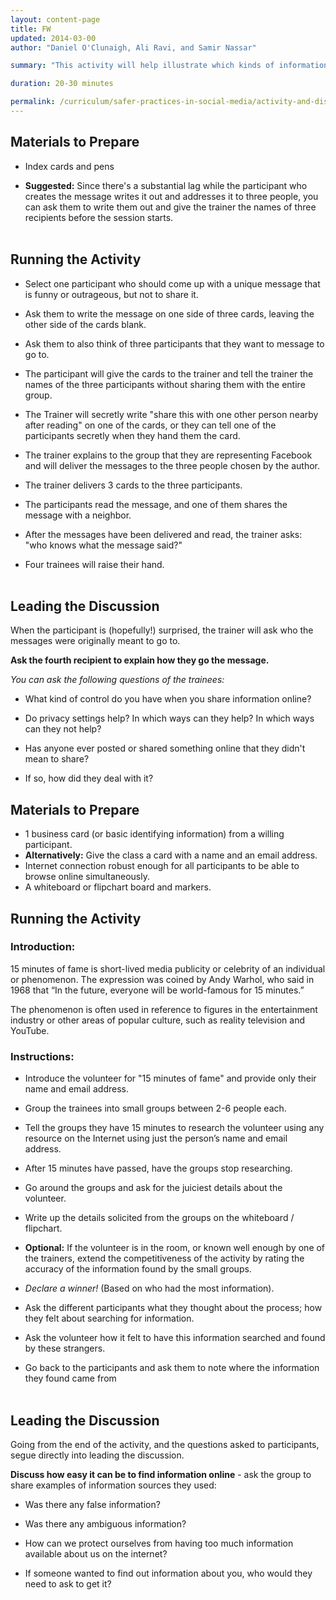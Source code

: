 ```yaml
---
layout: content-page
title: FW
updated: 2014-03-00
author: "Daniel O'Clunaigh, Ali Ravi, and Samir Nassar"

summary: "This activity will help illustrate which kinds of information participants may not want to share on social media, and their inability to control information once it's been posted and reused by someone else. Shared information might be altered by others in uncontrollable ways, and that those who receive the information you share may be untrustworthy."

duration: 20-30 minutes

permalink: /curriculum/safer-practices-in-social-media/activity-and-discussion/FW/
---
```

## Materials to Prepare ##

- Index cards and pens

- **Suggested:** Since there's a substantial lag while the participant who creates the message writes it out and addresses it to three people, you can ask them to write them out and give the trainer the names of three recipients before the session starts.
<br><br>

## Running the Activity ##

- Select one participant who should come up with a unique message that is funny or outrageous, but not to share it.

- Ask them to write the message on one side of three cards, leaving the other side of the cards blank.

- Ask them to also think of three participants that they want to message to go to.

- The participant will give the cards to the trainer and tell the trainer the names of the three participants without sharing them with the entire group.

- The Trainer will secretly write "share this with one other person nearby after reading" on one of the cards, or they can tell one of the participants secretly when they hand them the card.

- The trainer explains to the group that they are representing Facebook and will deliver the messages to the three people chosen by the author.

- The trainer delivers 3 cards to the three participants.

- The participants read the message, and one of them shares the message with a neighbor.

- After the messages have been delivered and read, the trainer asks: "who knows what the message said?"

- Four trainees will raise their hand.
<br><br>


## Leading the Discussion ##

When the participant is (hopefully!) surprised, the trainer will ask who the messages were originally meant to go to.

**Ask the fourth recipient to explain how they go the message.**

*You can ask the following questions of the trainees:*

- What kind of control do you have when you share information online?

- Do privacy settings help? In which ways can they help? In which ways can they not help?

- Has anyone ever posted or shared something online that they didn't mean to share?

- If so, how did they deal with it?


## Materials to Prepare ##

- 1 business card (or basic identifying information) from a willing participant.
- **Alternatively:** Give the class a card with a name and an email address.
- Internet connection robust enough for all participants to be able to browse online simultaneously.
- A whiteboard or flipchart board and markers.


## Running the Activity ##

### Introduction: ###

15 minutes of fame is short-lived media publicity or celebrity of an individual or phenomenon. The expression was coined by Andy Warhol, who said in 1968 that “In the future, everyone will be world-famous for 15 minutes.”

The phenomenon is often used in reference to figures in the entertainment industry or other areas of popular culture, such as reality television and YouTube.

### Instructions: ###

- Introduce the volunteer for "15 minutes of fame" and provide only their name and email address.

- Group the trainees into small groups between 2-6 people each.

- Tell the groups they have 15 minutes to research the volunteer using any resource on the Internet using just the person’s name and email address.

- After 15 minutes have passed, have the groups stop researching.

- Go around the groups and ask for the juiciest details about the volunteer.

- Write up the details solicited from the groups on the whiteboard / flipchart.

- **Optional:** If the volunteer is in the room, or known well enough by one of the trainers, extend the competitiveness of the activity by rating the accuracy of the information found by the small groups.

- *Declare a winner!* (Based on who had the most information).

- Ask the different participants what they thought about the process; how they felt about searching for information.

- Ask the volunteer how it felt to have this information searched and found by these strangers.

- Go back to the participants and ask them to note where the information they found came from
<br><br>


## Leading the Discussion ##

Going from the end of the activity, and the questions asked to participants, segue directly into leading the discussion.

**Discuss how easy it can be to find information online** - ask the group to share examples of information sources they used:

- Was there any false information?

- Was there any ambiguous information?

- How can we protect ourselves from having too much information available about us on the internet?

- If someone wanted to find out information about you, who would they need to ask to get it?
